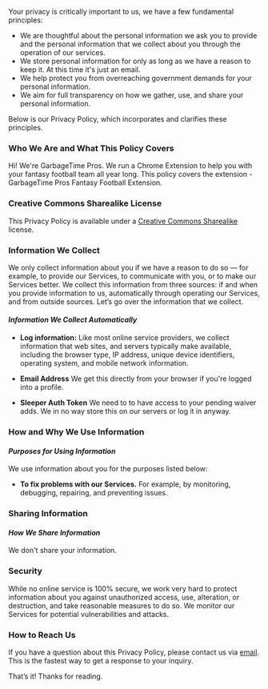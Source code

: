 Your privacy is critically important to us, we have a few fundamental principles:

*   We are thoughtful about the personal information we ask you to provide and the personal information that we collect about you through the operation of our services.
*   We store personal information for only as long as we have a reason to keep it. At this time it's just an email.
*   We help protect you from overreaching government demands for your personal information.
*   We aim for full transparency on how we gather, use, and share your personal information.

Below is our Privacy Policy, which incorporates and clarifies these principles.

### Who We Are and What This Policy Covers

Hi! We're GarbageTime Pros. We run a Chrome Extension to help you with your fantasy football team all year long. This policy covers the extension - GarbageTime Pros Fantasy Football Extension.

### Creative Commons Sharealike License

This Privacy Policy is available under a [Creative Commons Sharealike](https://creativecommons.org/licenses/by-sa/4.0/) license.

### Information We Collect

We only collect information about you if we have a reason to do so — for example, to provide our Services, to communicate with you, or to make our Services better. We collect this information from three sources: if and when you provide information to us, automatically through operating our Services, and from outside sources. Let’s go over the information that we collect.

#### _Information We Collect Automatically_

*   **Log information:** Like most online service providers, we collect information that web sites, and servers typically make available, including the browser type, IP address, unique device identifiers, operating system, and mobile network information.

*  **Email Address** We get this directly from your browser if you're logged into a profile.

*  **Sleeper Auth Token** We need to to have access to your pending waiver adds. We in no way store this on our servers or log it in anyway. 

### How and Why We Use Information

#### _Purposes for Using Information_

We use information about you for the purposes listed below:
*   **To fix problems with our Services.** For example, by monitoring, debugging, repairing, and preventing issues.

### Sharing Information

#### _How We Share Information_

We don't share your information.

### Security

While no online service is 100% secure, we work very hard to protect information about you against unauthorized access, use, alteration, or destruction, and take reasonable measures to do so. We monitor our Services for potential vulnerabilities and attacks.

### How to Reach Us

If you have a question about this Privacy Policy, please contact us via [email](mailto:emmanuelmartinez.dev@gmail.com). This is the fastest way to get a response to your inquiry.

That’s it! Thanks for reading.
